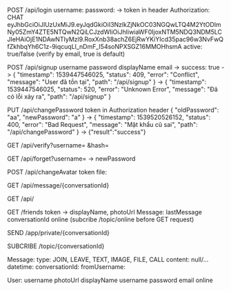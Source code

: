 POST /api/login
    username:
    password:
    -> token in header
    Authorization: CHAT eyJhbGciOiJIUzUxMiJ9.eyJqdGkiOiI3NzlkZjNkOC03NGQwLTQ4M2YtODlmNy05ZmY4ZTE5NTQwN2QiLCJzdWIiOiJhIiwiaWF0IjoxNTM5NDQ3NDM5LCJleHAiOjE1NDAwNTIyMzl9.RoxXnb38achZ6EjRwYKiYIcd35pac96w3NvFwQfZkhbqYh6C1z-9iqcuqLl_nDmF_I54soNPXSGZ16MMOHhsmA
    active: true/false (verify by email, true is default)

POST /api/signup
    username
    password
    displayName
    email
    -> success: true
    ->  {
        "timestamp": 1539447546025,
        "status": 409,
        "error": "Conflict",
        "message": "User đã tồn tại",
        "path": "/api/signup"
        }
    ->  {
        "timestamp": 1539447546025,
        "status": 520,
        "error": "Unknown Error",
        "message": "Đã có lỗi xảy ra",
        "path": "/api/signup"
        }

PUT /api/changePassword
    token in Authorization header
    {
	"oldPassword": "aa",
	"newPassword": "a"
	}
	-> {
    "timestamp": 1539520526152,
    "status": 400,
    "error": "Bad Request",
    "message": "Mật khẩu cũ sai",
    "path": "/api/changePassword"
	}
	-> {"result":"success"}


    
            

GET /api/verify?username= &hash=

GET /api/forget?username=
    -> newPassword

POST /api/changeAvatar
    token
    file:


    


GET /api/message/{conversationId}

GET /api/



GET /friends
    token
    ->  displayName, photoUrl
        Message: lastMessage
        conversationId
        online
(subcribe /topic/online before GET request)    



SEND /app/private/{conversationId}

SUBCRIBE /topic/{conversationId}



Message:
    type: JOIN, LEAVE, TEXT, IMAGE, FILE, CALL
    content: null/...
    datetime: 
    conversationId:
    fromUsername:

User:
    username
    photoUrl
    displayName
    username
    password
    email
    online

